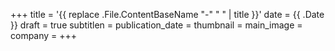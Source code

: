 +++
title = '{{ replace .File.ContentBaseName "-" " " | title }}'
date = {{ .Date }}
draft = true
subtitlen = 
publication_date = 
thumbnail = 
main_image = 
company = 
+++